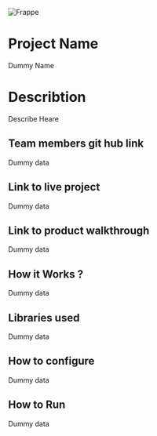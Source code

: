![Frappe](https://imgs.search.brave.com/TaqilUIeOMY-LmzqCmNDBI79ZzO7rhxy4amicWLOw9o/rs:fit:844:225:1/g:ce/aHR0cHM6Ly90c2Uz/Lm1tLmJpbmcubmV0/L3RoP2lkPU9JUC53/amV4dURjaHo3OE5X/bGZHQ2ZMLUl3SGFF/SyZwaWQ9QXBp)
# Project Name
Dummy Name

# Describtion
Describe Heare

## Team members git hub link
Dummy data

## Link to live project
Dummy data

## Link to product walkthrough
Dummy data

## How it Works ?
Dummy data

## Libraries used
Dummy data

## How to configure
Dummy data

## How to Run
Dummy data
